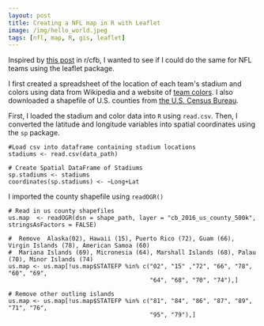 ```yaml
---
layout: post
title: Creating a NFL map in R with Leaflet
image: /img/hello_world.jpeg
tags: [nfl, map, R, gis, leaflet]
---
```


Inspired by [this post](https://www.reddit.com/r/CFB/comments/6s12dr/closest_school_in_each_conference_to_every_county/) in r/cfb, I wanted to see if I could do the same for NFL teams using the leaflet package.

I first created a spreadsheet of the location of each team's stadium and colors using data from Wikipedia and a website of [team colors](http://jim-nielsen.com/teamcolors/). I also downloaded a shapefile of U.S. counties from [the U.S. Census Bureau](https://www.census.gov/geo/maps-data/data/cbf/cbf_counties.html). 

First, I loaded the stadium and color data into `R` using `read.csv`. Then, I converted the latitude and longitude variables into spatial coordinates using the `sp` package.

```
#Load csv into dataframe containing stadium locations
stadiums <- read.csv(data_path)

# Create Spatial DataFrame of Stadiums
sp.stadiums <- stadiums
coordinates(sp.stadiums) <- ~Long+Lat
```
I imported the county shapefile using `readOGR()`

```
# Read in us county shapefiles
us.map  <- readOGR(dsn = shape_path, layer = "cb_2016_us_county_500k", stringsAsFactors = FALSE)

#  Remove  Alaska(02), Hawaii (15), Puerto Rico (72), Guam (66), Virgin Islands (78), American Samoa (60)
#  Mariana Islands (69), Micronesia (64), Marshall Islands (68), Palau (70), Minor Islands (74)
us.map <- us.map[!us.map$STATEFP %in% c("02", "15" ,"72", "66", "78", "60", "69",
                                        "64", "68", "70", "74"),]

# Remove other outling islands 
us.map <- us.map[!us.map$STATEFP %in% c("81", "84", "86", "87", "89", "71", "76",
                                        "95", "79"),]
```

